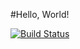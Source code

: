 #Hello, World!

[![Build Status](https://travis-ci.org/Uzbek228/Dopusk.svg?branch=master)](https://travis-ci.org/Uzbek228/Dopusk)

